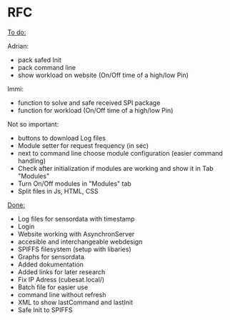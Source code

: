 # RFC

<ins>To do:</ins>

Adrian:
- pack safed Init
- pack command line
- show workload on website (On/Off time of a high/low Pin)

Immi:
- function to solve and safe received SPI package
- function for workload (On/Off time of a high/low Pin)

Not so important:
- buttons to download Log files
- Module setter for request frequency (in sec)
- next to command line choose module configuration (easier command handling)
- Check after initialization if modules are working and show it in Tab "Modules"
- Turn On/Off modules in "Modules" tab
- Split files in Js, HTML, CSS

<ins>Done:</ins>
- Log files for sensordata with timestamp
- Login
- Website working with AsynchronServer
- accesible and interchangeable webdesign
- SPIFFS filesystem (setup with libaries)
- Graphs for sensordata
- Added dokumentation
- Added links for later research
- Fix IP Adress (cubesat.local/)
- Batch file for easier use
- command line without refresh
- XML to show lastCommand and lastInit
- Safe Init to SPIFFS
